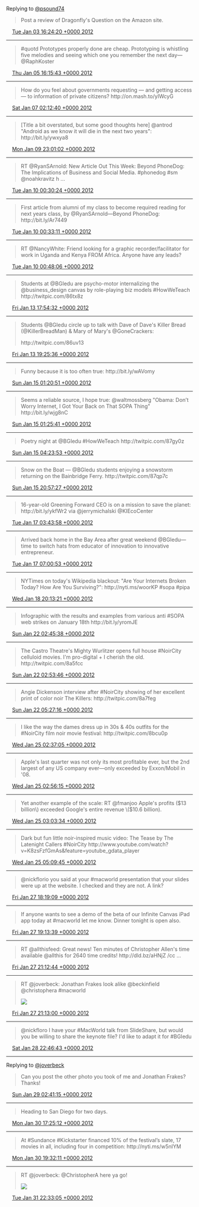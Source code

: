Replying to [@psound74](https://twitter.com/psound74/status/153976674474655744)

> Post a review of Dragonfly's Question on the Amazon site\.

<img src="../../media/tweet.ico" width="12" /> [Tue Jan 03 16:24:20 +0000 2012](https://twitter.com/ChristopherA/status/154236663449665538)

----

> \#quotd Prototypes properly done are cheap\. Prototyping is whistling five melodies and seeing which one you remember the next day—@RaphKoster

<img src="../../media/tweet.ico" width="12" /> [Thu Jan 05 16:15:43 +0000 2012](https://twitter.com/ChristopherA/status/154959267676438528)

----

> How do you feel about governments requesting — and getting access — to information of private citizens?  http://on\.mash\.to/yIWcyG

<img src="../../media/tweet.ico" width="12" /> [Sat Jan 07 02:12:40 +0000 2012](https://twitter.com/ChristopherA/status/155471886707466241)

----

> \[Title a bit overstated, but some good thoughts here\] @antrod "Android as we know it will die in the next two years": http://bit\.ly/ywxya8

<img src="../../media/tweet.ico" width="12" /> [Mon Jan 09 23:01:02 +0000 2012](https://twitter.com/ChristopherA/status/156510821940346881)

----

> RT @RyanSArnold: New Article Out This Week: Beyond PhoneDog: The Implications of Business and Social Media\. \#phonedog \#sm @noahkravitz h \.\.\.

<img src="../../media/tweet.ico" width="12" /> [Tue Jan 10 00:30:24 +0000 2012](https://twitter.com/ChristopherA/status/156533311269908481)

----

> First article from alumni of my class to become required reading for next years class, by @RyanSArnold—Beyond PhoneDog: http://bit\.ly/Ar7449

<img src="../../media/tweet.ico" width="12" /> [Tue Jan 10 00:33:11 +0000 2012](https://twitter.com/ChristopherA/status/156534011764813825)

----

> RT @NancyWhite: Friend looking for a graphic recorder/facilitator for work in Uganda and Kenya FROM Africa\. Anyone have any leads?

<img src="../../media/tweet.ico" width="12" /> [Tue Jan 10 00:48:06 +0000 2012](https://twitter.com/ChristopherA/status/156537764521836544)

----

> Students at @BGIedu are psycho\-motor internalizing the @business\_design canvas by role\-playing biz models \#HowWeTeach http://twitpic\.com/86tx8z

<img src="../../media/tweet.ico" width="12" /> [Fri Jan 13 17:54:32 +0000 2012](https://twitter.com/ChristopherA/status/157883241485963265)

----

> Students @BGIedu circle up to talk with Dave of Dave's Killer Bread \(@KillerBreadMan\) & Mary of Mary's @GoneCrackers:  
>   
> http://twitpic\.com/86uv13

<img src="../../media/tweet.ico" width="12" /> [Fri Jan 13 19:25:36 +0000 2012](https://twitter.com/ChristopherA/status/157906157963456512)

----

> Funny because it is too often true: http://bit\.ly/wAVomy

<img src="../../media/tweet.ico" width="12" /> [Sun Jan 15 01:20:51 +0000 2012](https://twitter.com/ChristopherA/status/158357949318828032)

----

> Seems a reliable source, I hope true: @waltmossberg "Obama: Don’t Worry Internet, I Got Your Back on That SOPA Thing" http://bit\.ly/wjg8nC

<img src="../../media/tweet.ico" width="12" /> [Sun Jan 15 01:25:41 +0000 2012](https://twitter.com/ChristopherA/status/158359165717327873)

----

> Poetry night at @BGIedu \#HowWeTeach http://twitpic\.com/87gy0z

<img src="../../media/tweet.ico" width="12" /> [Sun Jan 15 04:23:53 +0000 2012](https://twitter.com/ChristopherA/status/158404008782999553)

----

> Snow on the Boat — @BGIedu students enjoying a snowstorm returning on the Bainbridge Ferry\. http://twitpic\.com/87qp7c

<img src="../../media/tweet.ico" width="12" /> [Sun Jan 15 20:57:27 +0000 2012](https://twitter.com/ChristopherA/status/158654046750781440)

----

> 16\-year\-old Greening Forward CEO is on a mission to save the planet:  http://bit\.ly/ykfWr2 via @jerrymichalski @KIEcoCenter

<img src="../../media/tweet.ico" width="12" /> [Tue Jan 17 03:43:58 +0000 2012](https://twitter.com/ChristopherA/status/159118738979958784)

----

> Arrived back home in the Bay Area after great weekend @BGIedu—time to switch hats from educator of innovation to innovative entrepreneur\.

<img src="../../media/tweet.ico" width="12" /> [Tue Jan 17 07:00:53 +0000 2012](https://twitter.com/ChristopherA/status/159168295587676161)

----

> NYTimes on today's Wikipedia blackout: "Are Your Internets Broken Today? How Are You Surviving?": http://nyti\.ms/woorKP \#sopa \#pipa

<img src="../../media/tweet.ico" width="12" /> [Wed Jan 18 20:13:21 +0000 2012](https://twitter.com/ChristopherA/status/159730113733345282)

----

> Infographic with the results and examples from various anti \#SOPA web strikes on January 18th http://bit\.ly/yromJE

<img src="../../media/tweet.ico" width="12" /> [Sun Jan 22 02:45:38 +0000 2012](https://twitter.com/ChristopherA/status/160915997350576128)

----

> The Castro Theatre's Mighty Wurlitzer opens full house \#NoirCity celluloid movies\. I'm pro\-digital \+ I cherish the old\. http://twitpic\.com/8a5fcc

<img src="../../media/tweet.ico" width="12" /> [Sun Jan 22 02:53:46 +0000 2012](https://twitter.com/ChristopherA/status/160918045081088000)

----

> Angie Dickenson interview after \#NoirCity showing of her excellent print of color noir The Killers: http://twitpic\.com/8a7feg

<img src="../../media/tweet.ico" width="12" /> [Sun Jan 22 05:27:16 +0000 2012](https://twitter.com/ChristopherA/status/160956675531096064)

----

> I like the way the dames dress up in 30s & 40s outfits for the \#NoirCity film noir movie festival: http://twitpic\.com/8bcu0p

<img src="../../media/tweet.ico" width="12" /> [Wed Jan 25 02:37:05 +0000 2012](https://twitter.com/ChristopherA/status/162001011165241345)

----

> Apple's last quarter was not only its most profitable ever, but the 2nd largest of any US company ever—only exceeded by Exxon/Mobil in '08\.

<img src="../../media/tweet.ico" width="12" /> [Wed Jan 25 02:56:15 +0000 2012](https://twitter.com/ChristopherA/status/162005832924528641)

----

> Yet another example of the scale: RT @fmanjoo Apple's profits \($13 billion\) exceeded Google's entire revenue \($10\.6 billion\)\.

<img src="../../media/tweet.ico" width="12" /> [Wed Jan 25 03:03:34 +0000 2012](https://twitter.com/ChristopherA/status/162007676937715713)

----

> Dark but fun little noir\-inspired music video: The Tease by The Latenight Callers \#NoirCity http://www\.youtube\.com/watch?v\=K8zsFzfGmAs&feature\=youtube\_gdata\_player

<img src="../../media/tweet.ico" width="12" /> [Wed Jan 25 05:09:45 +0000 2012](https://twitter.com/ChristopherA/status/162039432675991553)

----

> @nickflorio you said at your \#macworld presentation that your slides were up at the website\. I checked and they are not\. A link?

<img src="../../media/tweet.ico" width="12" /> [Fri Jan 27 18:19:09 +0000 2012](https://twitter.com/ChristopherA/status/162962863785390081)

----

> If anyone wants to see a demo of the beta of our Infinite Canvas iPad app today at \#macworld let me know\. Dinner tonight is open also\.

<img src="../../media/tweet.ico" width="12" /> [Fri Jan 27 19:13:39 +0000 2012](https://twitter.com/ChristopherA/status/162976579943804928)

----

> RT @allthisfeed: Great news\! Ten minutes of Christopher Allen's time available @allthis for 2640 time credits\! http://dld\.bz/aHNjZ /cc  \.\.\.

<img src="../../media/tweet.ico" width="12" /> [Fri Jan 27 21:12:44 +0000 2012](https://twitter.com/ChristopherA/status/163006549487394816)

----

> RT @joverbeck: Jonathan Frakes look alike @beckinfield   @christophera  \#macworld 
> 
> ![](../../media/163006614431993856-AkIAW_YCIAMfpRl.jpg)

<img src="../../media/tweet.ico" width="12" /> [Fri Jan 27 21:13:00 +0000 2012](https://twitter.com/ChristopherA/status/163006614431993856)

----

> @nickfloro I have your \#MacWorld talk from SlideShare, but would you be willing to share the keynote file? I'd like to adapt it for \#BGIedu

<img src="../../media/tweet.ico" width="12" /> [Sat Jan 28 22:46:43 +0000 2012](https://twitter.com/ChristopherA/status/163392590425751552)

----

Replying to [@joverbeck](https://twitter.com/over2jameson/status/162692931503923200)

> Can you post the other photo you took of me and Jonathan Frakes? Thanks\!

<img src="../../media/tweet.ico" width="12" /> [Sun Jan 29 02:41:15 +0000 2012](https://twitter.com/ChristopherA/status/163451610087948289)

----

> Heading to San Diego for two days\.

<img src="../../media/tweet.ico" width="12" /> [Mon Jan 30 17:25:12 +0000 2012](https://twitter.com/ChristopherA/status/164036453951733761)

----

> At \#Sundance \#Kickstarter financed 10% of the festival’s slate, 17 movies in all, including four in competition: http://nyti\.ms/w5nIYM

<img src="../../media/tweet.ico" width="12" /> [Mon Jan 30 19:32:11 +0000 2012](https://twitter.com/ChristopherA/status/164068409582157825)

----

> RT @joverbeck: @ChristopherA here ya go\! 
> 
> ![](../../media/164476319894224896-Akg5ludCAAE4rrd.jpg)

<img src="../../media/tweet.ico" width="12" /> [Tue Jan 31 22:33:05 +0000 2012](https://twitter.com/ChristopherA/status/164476319894224896)